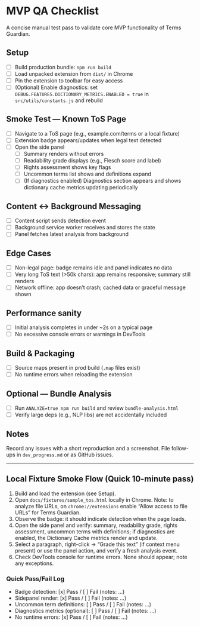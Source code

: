 # MVP QA Checklist

A concise manual test pass to validate core MVP functionality of Terms Guardian.

## Setup

- [ ] Build production bundle: `npm run build`
- [ ] Load unpacked extension from `dist/` in Chrome
- [ ] Pin the extension to toolbar for easy access
- [ ] (Optional) Enable diagnostics: set `DEBUG.FEATURES.DICTIONARY_METRICS.ENABLED = true` in `src/utils/constants.js` and rebuild

## Smoke Test — Known ToS Page

- [ ] Navigate to a ToS page (e.g., example.com/terms or a local fixture)
- [ ] Extension badge appears/updates when legal text detected
- [ ] Open the side panel
  - [ ] Summary renders without errors
  - [ ] Readability grade displays (e.g., Flesch score and label)
  - [ ] Rights assessment shows key flags
  - [ ] Uncommon terms list shows and definitions expand
  - [ ] (If diagnostics enabled) Diagnostics section appears and shows dictionary cache metrics updating periodically

## Content ↔ Background Messaging

- [ ] Content script sends detection event
- [ ] Background service worker receives and stores the state
- [ ] Panel fetches latest analysis from background

## Edge Cases

- [ ] Non-legal page: badge remains idle and panel indicates no data
- [ ] Very long ToS text (>50k chars): app remains responsive; summary still renders
- [ ] Network offline: app doesn’t crash; cached data or graceful message shown

## Performance sanity

- [ ] Initial analysis completes in under ~2s on a typical page
- [ ] No excessive console errors or warnings in DevTools

## Build & Packaging

- [ ] Source maps present in prod build (`.map` files exist)
- [ ] No runtime errors when reloading the extension

## Optional — Bundle Analysis

- [ ] Run `ANALYZE=true npm run build` and review `bundle-analysis.html`
- [ ] Verify large deps (e.g., NLP libs) are not accidentally included

## Notes

Record any issues with a short reproduction and a screenshot. File follow-ups in `dev_progress.md` or as GitHub issues.

---

## Local Fixture Smoke Flow (Quick 10-minute pass)

1. Build and load the extension (see Setup).
2. Open `docs/fixtures/sample_tos.html` locally in Chrome. Note: to analyze file URLs, on `chrome://extensions` enable “Allow access to file URLs” for Terms Guardian.
3. Observe the badge: it should indicate detection when the page loads.
4. Open the side panel and verify: summary, readability grade, rights assessment, uncommon terms with definitions; if diagnostics are enabled, the Dictionary Cache metrics render and update.
5. Select a paragraph, right-click → “Grade this text” (if context menu present) or use the panel action, and verify a fresh analysis event.
6. Check DevTools console for runtime errors. None should appear; note any exceptions.

### Quick Pass/Fail Log

- Badge detection: [x] Pass / [ ] Fail (notes: ...)
- Sidepanel render: [x] Pass / [ ] Fail (notes: ...)
- Uncommon term definitions: [ ] Pass / [ ] Fail (notes: ...)
- Diagnostics metrics (optional): [ ] Pass / [ ] Fail (notes: ...)
- No runtime errors: [x] Pass / [ ] Fail (notes: ...)
